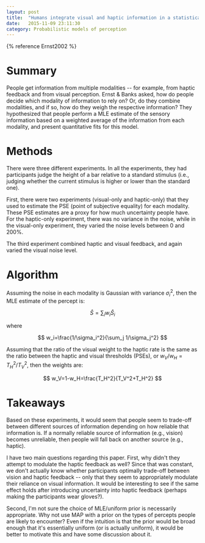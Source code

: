 ```yaml
---
layout: post
title:  "Humans integrate visual and haptic information in a statistically optimal fashion"
date:   2015-11-09 23:11:30
category: Probabilistic models of perception
---
```


{% reference Ernst2002 %}

# Summary

People get information from multiple modalities -- for example, from haptic feedback and from visual perception. Ernst & Banks asked, how do people decide which modality of information to rely on? Or, do they combine modalities, and if so, how do they weigh the respective information? They hypothesized that people perform a MLE estimate of the sensory information based on a weighted average of the information from each modality, and present quantitative fits for this model.

# Methods

There were three different experiments. In all the experiments, they had participants judge the height of a bar relative to a standard stimulus (i.e., judging whether the current stimulus is higher or lower than the standard one).

First, there were two experiments (visual-only and haptic-only) that they used to estimate the PSE (point of subjective equality) for each modality. These PSE estimates are a proxy for how much uncertainty people have. For the haptic-only experiment, there was no variance in the noise, while in the visual-only experiment, they varied the noise levels between 0 and 200%.

The third experiment combined haptic and visual feedback, and again varied the visual noise level.

# Algorithm

Assuming the noise in each modality is Gaussian with variance $\sigma_i^2$, then the MLE estimate of the percept is:

$$
\hat{S}=\sum_i w_i\hat{S}_i
$$

where

$$
w_i=\frac{1/\sigma_i^2}{\sum_j 1/\sigma_j^2}
$$

Assuming that the ratio of the visual weight to the haptic rate is the same as the ratio between the haptic and visual thresholds (PSEs), or $w_V/w_H=T_H^2/T_V^2$, then the weights are:

$$
w_V=1-w_H=\frac{T_H^2}{T_V^2+T_H^2}
$$

# Takeaways

Based on these experiments, it would seem that people seem to trade-off between different sources of information depending on how reliable that information is. If a normally reliable source of information (e.g., vision) becomes unreliable, then people will fall back on another source (e.g., haptic).

I have two main questions regarding this paper. First, why didn't they attempt to modulate the haptic feedback as well? Since that was constant, we don't actually know whether participants optimally trade-off between vision and haptic feedback -- only that they seem to appropriately modulate their reliance on visual information. It would be interesting to see if the same effect holds after introducing uncertainty into haptic feedback (perhaps making the participants wear gloves?).

Second, I'm not sure the choice of MLE/uniform prior is necessarily appropriate. Why not use MAP with a prior on the types of percepts people are likely to encounter? Even if the intuition is that the prior would be broad enough that it's essentially uniform (or is actually uniform), it would be better to motivate this and have some discussion about it.
